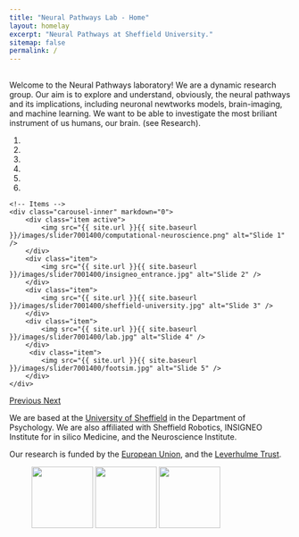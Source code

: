 ```yaml
---
title: "Neural Pathways Lab - Home"
layout: homelay
excerpt: "Neural Pathways at Sheffield University."
sitemap: false
permalink: /
---
```

                                             
<div style="margin-top: 30px;">
  <p>Welcome to the Neural Pathways laboratory! We are a dynamic research group. Our aim is to explore and understand, obviously, the neural pathways and its implications, including neuronal newtworks models, brain-imaging, and machine learning. We want to be able to investigate the most briliant instrument of us humans, our brain. (see Research).</p>
</div>


<div markdown="0" id="carousel" class="carousel slide" data-ride="carousel" data-interval="4000" data-pause="hover" >
    <!-- Menu -->
    <ol class="carousel-indicators">
        <li data-target="#carousel" data-slide-to="0" class="active"></li>
        <li data-target="#carousel" data-slide-to="1"></li>
        <li data-target="#carousel" data-slide-to="2"></li>
        <li data-target="#carousel" data-slide-to="3"></li>
        <li data-target="#carousel" data-slide-to="4"></li>
        <li data-target="#carousel" data-slide-to="5"></li>
    </ol>

    <!-- Items -->
    <div class="carousel-inner" markdown="0">
        <div class="item active">
            <img src="{{ site.url }}{{ site.baseurl }}/images/slider7001400/computational-neuroscience.png" alt="Slide 1" />
        </div>
        <div class="item">
            <img src="{{ site.url }}{{ site.baseurl }}/images/slider7001400/insigneo_entrance.jpg" alt="Slide 2" />
        </div>
        <div class="item">
            <img src="{{ site.url }}{{ site.baseurl }}/images/slider7001400/sheffield-university.jpg" alt="Slide 3" />
        </div>
        <div class="item">
            <img src="{{ site.url }}{{ site.baseurl }}/images/slider7001400/lab.jpg" alt="Slide 4" />
        </div>
         <div class="item">
            <img src="{{ site.url }}{{ site.baseurl }}/images/slider7001400/footsim.jpg" alt="Slide 5" />
        </div>
    </div>
  <a class="left carousel-control" href="#carousel" role="button" data-slide="prev">
    <span class="glyphicon glyphicon-chevron-left" aria-hidden="true"></span>
    <span class="sr-only">Previous</span>
  </a>
  <a class="right carousel-control" href="#carousel" role="button" data-slide="next">
    <span class="glyphicon glyphicon-chevron-right" aria-hidden="true"></span>
    <span class="sr-only">Next</span>
  </a>
</div>

We are based at the [University of Sheffield](https://www.sheffield.ac.uk) in the Department of Psychology. We are also affiliated with Sheffield Robotics, INSIGNEO Institute for in silico Medicine, and the Neuroscience Institute. 

Our research is funded by the [European Union](https://commission.europa.eu/index_en), and the [Leverhulme Trust](https://www.leverhulme.ac.uk).


<figure class="third">
  <img src="{{ site.url }}{{ site.baseurl }}/images/logopic/Sheffield_Logo.jpg" style="width: 110px">
  <img src="{{ site.url }}{{ site.baseurl }}/images/logopic/Insigneo_Logo.jpg" style="width: 110px">
  <img src="{{ site.url }}{{ site.baseurl }}/images/logopic/Leverhulme_Trust_Logo.jpg" style="width: 110px">
</figure>
